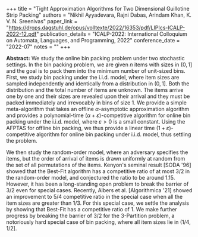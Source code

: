 +++
title = "Tight Approximation Algorithms for Two Dimensional Guillotine Strip Packing"
authors = "Nikhil Ayyadevara, Rajni Dabas, Arindam Khan, K. V. N. Sreenivas"
paper_link = "https://drops.dagstuhl.de/opus/volltexte/2022/16353/pdf/LIPIcs-ICALP-2022-12.pdf"
publication_details = "ICALP-2022: International Colloquium on Automata, Languages, and Programming, 2022"
conference_date = "2022-07"
notes = ""
+++

<b>Abstract:</b>
We study the online bin packing problem under two stochastic settings. In the bin packing problem, we are given $n$ items with sizes in $(0,1]$ and the goal is to pack them into the minimum number of unit-sized bins. First, we study bin packing under the i.i.d. model, where item sizes are sampled independently and identically from a distribution in $(0,1]$. Both the distribution and the total number of items are unknown. The items arrive one by one and their sizes are revealed upon their arrival and they must be packed immediately and irrevocably in bins of size 1. We provide a simple meta-algorithm that takes an offline $\alpha$-asymptotic approximation algorithm and provides a polynomial-time $(\alpha + \varepsilon)$-competitive algorithm for online bin packing under the i.i.d. model, where $\varepsilon>0$ is a small constant. Using the AFPTAS for offline bin packing, we thus provide a linear time $(1+\varepsilon)$-competitive algorithm for online bin packing under i.i.d. model, thus settling the problem.

We then study the random-order model, where an adversary specifies the items, but the order of arrival of items is drawn uniformly at random from the set of all permutations of the items. Kenyon's seminal result [SODA '96] showed that the Best-Fit algorithm has a competitive ratio of at most $3/2$ in the random-order model, and conjectured the ratio to be around $1.15$. However, it has been a long-standing open problem to break the barrier of $3/2$ even for special cases. Recently, Albers et al. [Algorithmica '21] showed an improvement to $5/4$ competitive ratio in the special case when all the item sizes are greater than $1/3$. For this special case, we settle the analysis by showing that Best-Fit has a competitive ratio of $1$. We make further progress by breaking the barrier of $3/2$ for the $3$-Partition problem, a notoriously hard special case of bin packing, where all item sizes lie in $(1/4,1/2]$. 

